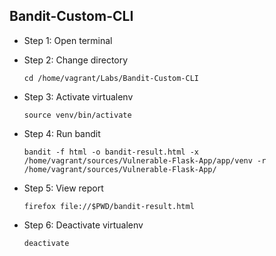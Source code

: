 ## Bandit-Custom-CLI
* Step 1: Open terminal
* Step 2: Change directory

	 `cd /home/vagrant/Labs/Bandit-Custom-CLI`
* Step 3: Activate virtualenv 

	`source venv/bin/activate`
* Step 4: Run bandit 
	
	`bandit -f html -o bandit-result.html -x /home/vagrant/sources/Vulnerable-Flask-App/app/venv -r /home/vagrant/sources/Vulnerable-Flask-App/`
* Step 5: View report
	
	`firefox file://$PWD/bandit-result.html`
* Step 6: Deactivate virtualenv
	
	`deactivate`
